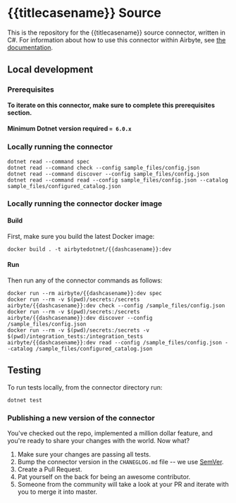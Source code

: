 # {{titlecasename}} Source

This is the repository for the {{titlecasename}} source connector, written in C#.
For information about how to use this connector within Airbyte, see [the documentation](https://docs.airbyte.io/integrations/sources/{{dashcasename}}).

## Local development

### Prerequisites
**To iterate on this connector, make sure to complete this prerequisites section.**

#### Minimum Dotnet version required `= 6.0.x`

### Locally running the connector
```
dotnet read --command spec
dotnet read --command check --config sample_files/config.json
dotnet read --command discover --config sample_files/config.json
dotnet read --command read --config sample_files/config.json --catalog sample_files/configured_catalog.json
```

### Locally running the connector docker image

#### Build
First, make sure you build the latest Docker image:
```
docker build . -t airbytedotnet/{{dashcasename}}:dev
```

#### Run
Then run any of the connector commands as follows:
```
docker run --rm airbyte/{{dashcasename}}:dev spec
docker run --rm -v $(pwd)/secrets:/secrets airbyte/{{dashcasename}}:dev check --config /sample_files/config.json
docker run --rm -v $(pwd)/secrets:/secrets airbyte/{{dashcasename}}:dev discover --config /sample_files/config.json
docker run --rm -v $(pwd)/secrets:/secrets -v $(pwd)/integration_tests:/integration_tests airbyte/{{dashcasename}}:dev read --config /sample_files/config.json --catalog /sample_files/configured_catalog.json
```
## Testing
To run tests locally, from the connector directory run:
```
dotnet test
```

### Publishing a new version of the connector
You've checked out the repo, implemented a million dollar feature, and you're ready to share your changes with the world. Now what?
1. Make sure your changes are passing all tests.
1. Bump the connector version in the `CHANEGLOG.md` file -- we use [SemVer](https://semver.org/).
1. Create a Pull Request.
1. Pat yourself on the back for being an awesome contributor.
1. Someone from the community will take a look at your PR and iterate with you to merge it into master.
